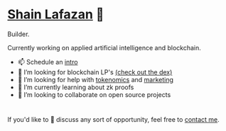 # [Shain Lafazan](https://shainlafazan.com) 👋

Builder.

Currently working on applied artificial intelligence and blockchain.

- 📫 Schedule an [intro](https://calendly.com/shain-lafazan/intro)
- 🤔 I’m looking for blockchain LP's [(check out the dex)](https://calendly.com/shain-vtmm/30min)
- 🤔 I’m looking for help with [tokenomics](https://calendly.com/shain-lafazan/intro) and [marketing](https://calendly.com/shain-lafazan/intro)
- 🌱 I’m currently learning about zk proofs
- 🤝 I’m looking to collaborate on open source projects

#
If you'd like to 💬 discuss any sort of opportunity, feel free to [contact me](mailto:shain.codes@gmail.com).
